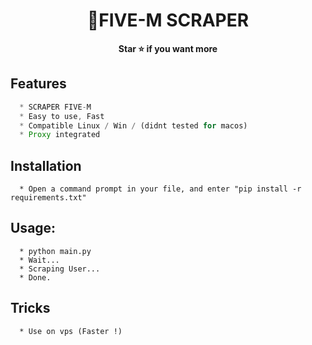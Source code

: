 <h1 align="center">💎FIVE-M SCRAPER</h1>

<p align='center'>
  <b>Star ⭐ if you want more</b><br>
</p>


## Features
```js
  * SCRAPER FIVE-M
  * Easy to use, Fast
  * Compatible Linux / Win / (didnt tested for macos)
  * Proxy integrated
```

## Installation
```
  * Open a command prompt in your file, and enter "pip install -r requirements.txt"
```

##  Usage:
```
  * python main.py
  * Wait...
  * Scraping User...
  * Done.
```

## Tricks
```
  * Use on vps (Faster !)
```